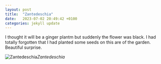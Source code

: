 ```yaml
---
layout: post
title:  "Zantedeschia"
date:   2023-07-02 20:49:42 +0100
categories: jekyll update
---
```


I thought it will be a ginger plantm but suddenly the flower was black. I had totally forgotten that I had planted some seeds on this are of the garden. Beautiful surprise.


![Zantedeschia](https://lh3.googleusercontent.com/pw/AIL4fc8zvc2coqfRaFx5d8NNKeriY3P0G_ysqhRjyZz3hAwxkcRVtIahNbbEY-pGd_4FgCgeEJ4fjwT0IPMx_5Hsdzs7nuiapdmQ8-NHQpwTNOMtour_2SM=w2400)*Zantedeschia*&nbsp;



[jekyll-docs]: https://jekyllrb.com/docs/home
[jekyll-gh]:   https://github.com/jekyll/jekyll
[jekyll-talk]: https://talk.jekyllrb.com/



